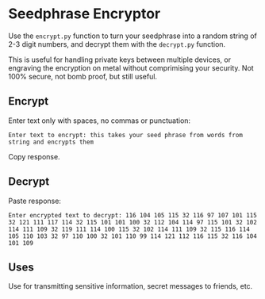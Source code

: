 # Seedphrase Encryptor 

Use the `encrypt.py` function to turn your seedphrase into a random string of 2-3 digit numbers, and decrypt them with the `decrypt.py` function.

This is useful for handling private keys between multiple devices, or engraving the encryption on metal without comprimising your security. Not 100% secure, not bomb proof, but still useful.

## Encrypt

Enter text only with spaces, no commas or punctuation:
```
Enter text to encrypt: this takes your seed phrase from words from string and encrypts them
```

Copy response.

## Decrypt 

Paste response:
```
Enter encrypted text to decrypt: 116 104 105 115 32 116 97 107 101 115 32 121 111 117 114 32 115 101 101 100 32 112 104 114 97 115 101 32 102 114 111 109 32 119 111 114 100 115 32 102 114 111 109 32 115 116 114 105 110 103 32 97 110 100 32 101 110 99 114 121 112 116 115 32 116 104 101 109
```

## Uses

Use for transmitting sensitive information, secret messages to friends, etc.
